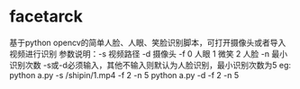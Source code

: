 # facetarck
基于python opencv的简单人脸、人眼、笑脸识别脚本，可打开摄像头或者导入视频进行识别
参数说明：-s 视频路径 -d 摄像头 -f 0 人眼 1 微笑 2 人脸 -n 最小识别次数
-s或-d必须输入，其他不输入则默认为人脸识别，最小识别次数为5
eg: python a.py -s /shipin/1.mp4 -f 2 -n 5
    python a.py -d -f 2 -n 5
